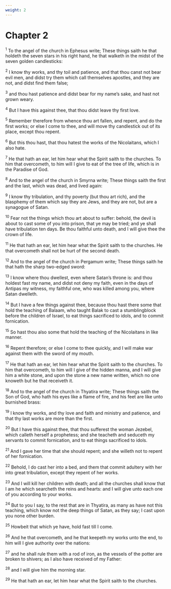 ```yaml
---
weight: 2
---
```


# Chapter 2

<sup>1</sup> To the angel of the church in Ephesus write; These things saith he that holdeth the seven stars in his right hand, he that walketh in the midst of the seven golden candlesticks: 

<sup>2</sup> I know thy works, and thy toil and patience, and that thou canst not bear evil men, and didst try them which call themselves apostles, and they are not, and didst find them false; 

<sup>3</sup> and thou hast patience and didst bear for my name’s sake, and hast not grown weary. 

<sup>4</sup> But I have this against thee, that thou didst leave thy first love. 

<sup>5</sup> Remember therefore from whence thou art fallen, and repent, and do the first works; or else I come to thee, and will move thy candlestick out of its place, except thou repent. 

<sup>6</sup> But this thou hast, that thou hatest the works of the Nicolaitans, which I also hate. 

<sup>7</sup> He that hath an ear, let him hear what the Spirit saith to the churches. To him that overcometh, to him will I give to eat of the tree of life, which is in the Paradise of God. 

<sup>8</sup> And to the angel of the church in Smyrna write; These things saith the first and the last, which was dead, and lived again: 

<sup>9</sup> I know thy tribulation, and thy poverty (but thou art rich), and the blasphemy of them which say they are Jews, and they are not, but are a synagogue of Satan. 

<sup>10</sup> Fear not the things which thou art about to suffer: behold, the devil is about to cast some of you into prison, that ye may be tried; and ye shall have tribulation ten days. Be thou faithful unto death, and I will give thee the crown of life. 

<sup>11</sup> He that hath an ear, let him hear what the Spirit saith to the churches. He that overcometh shall not be hurt of the second death. 

<sup>12</sup> And to the angel of the church in Pergamum write; These things saith he that hath the sharp two-edged sword: 

<sup>13</sup> I know where thou dwellest, even where Satan’s throne is: and thou holdest fast my name, and didst not deny my faith, even in the days of Antipas my witness, my faithful one, who was killed among you, where Satan dwelleth. 

<sup>14</sup> But I have a few things against thee, because thou hast there some that hold the teaching of Balaam, who taught Balak to cast a stumblingblock before the children of Israel, to eat things sacrificed to idols, and to commit fornication. 

<sup>15</sup> So hast thou also some that hold the teaching of the Nicolaitans in like manner. 

<sup>16</sup> Repent therefore; or else I come to thee quickly, and I will make war against them with the sword of my mouth. 

<sup>17</sup> He that hath an ear, let him hear what the Spirit saith to the churches. To him that overcometh, to him will I give of the hidden manna, and I will give him a white stone, and upon the stone a new name written, which no one knoweth but he that receiveth it. 

<sup>18</sup> And to the angel of the church in Thyatira write; These things saith the Son of God, who hath his eyes like a flame of fire, and his feet are like unto burnished brass: 

<sup>19</sup> I know thy works, and thy love and faith and ministry and patience, and that thy last works are more than the first. 

<sup>20</sup> But I have this against thee, that thou sufferest the woman Jezebel, which calleth herself a prophetess; and she teacheth and seduceth my servants to commit fornication, and to eat things sacrificed to idols. 

<sup>21</sup> And I gave her time that she should repent; and she willeth not to repent of her fornication. 

<sup>22</sup> Behold, I do cast her into a bed, and them that commit adultery with her into great tribulation, except they repent of her works. 

<sup>23</sup> And I will kill her children with death; and all the churches shall know that I am he which searcheth the reins and hearts: and I will give unto each one of you according to your works. 

<sup>24</sup> But to you I say, to the rest that are in Thyatira, as many as have not this teaching, which know not the deep things of Satan, as they say; I cast upon you none other burden. 

<sup>25</sup> Howbeit that which ye have, hold fast till I come. 

<sup>26</sup> And he that overcometh, and he that keepeth my works unto the end, to him will I give authority over the nations: 

<sup>27</sup> and he shall rule them with a rod of iron, as the vessels of the potter are broken to shivers; as I also have received of my Father: 

<sup>28</sup> and I will give him the morning star. 

<sup>29</sup> He that hath an ear, let him hear what the Spirit saith to the churches. 


